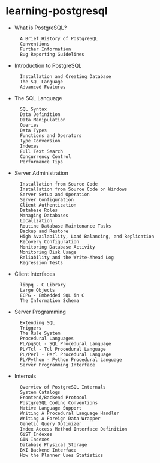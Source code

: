 # learning-postgresql

- What is PostgreSQL?

        A Brief History of PostgreSQL
        Conventions
        Further Information
        Bug Reporting Guidelines

- Introduction to PostgreSQL

        Installation and Creating Database
        The SQL Language
        Advanced Features

- The SQL Language

        SQL Syntax
        Data Definition
        Data Manipulation
        Queries
        Data Types
        Functions and Operators
        Type Conversion
        Indexes
        Full Text Search
        Concurrency Control
        Performance Tips

- Server Administration

        Installation from Source Code
        Installation from Source Code on Windows
        Server Setup and Operation
        Server Configuration
        Client Authentication
        Database Roles
        Managing Databases
        Localization
        Routine Database Maintenance Tasks
        Backup and Restore
        High Availability, Load Balancing, and Replication
        Recovery Configuration
        Monitoring Database Activity
        Monitoring Disk Usage
        Reliability and the Write-Ahead Log
        Regression Tests

- Client Interfaces

        libpq - C Library
        Large Objects
        ECPG - Embedded SQL in C
        The Information Schema

- Server Programming

        Extending SQL
        Triggers
        The Rule System
        Procedural Languages
        PL/pgSQL - SQL Procedural Language
        PL/Tcl - Tcl Procedural Language
        PL/Perl - Perl Procedural Language
        PL/Python - Python Procedural Language
        Server Programming Interface

- Internals

        Overview of PostgreSQL Internals
        System Catalogs
        Frontend/Backend Protocol
        PostgreSQL Coding Conventions
        Native Language Support
        Writing A Procedural Language Handler
        Writing A Foreign Data Wrapper
        Genetic Query Optimizer
        Index Access Method Interface Definition
        GiST Indexes
        GIN Indexes
        Database Physical Storage
        BKI Backend Interface
        How the Planner Uses Statistics